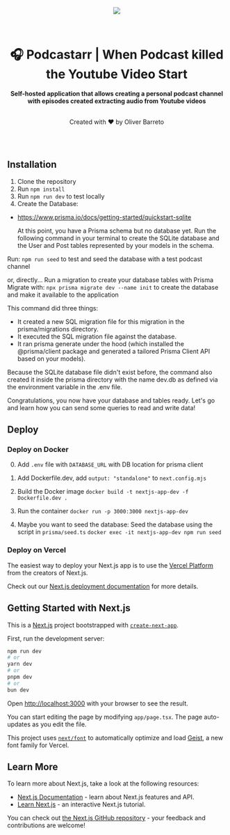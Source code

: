 <div align="center">
  <a href="https://oliverbarreto.com">
    <img src="https://www.oliverbarreto.com/images/site-logo.png" />
  </a>
</div>
</br>
</br>
<div align="center">
  <h1>🎧 Podcastarr | When Podcast killed the Youtube Video Start </h1>
  <strong>Self-hosted application that allows creating a personal podcast channel with episodes created extracting audio from Youtube videos</strong>
  </br>
  </br>
  <p>Created with ❤️ by Oliver Barreto</p>
</div>

</br>
</br>

## Installation

1. Clone the repository
2. Run `npm install`
3. Run `npm run dev` to test locally
4. Create the Database:

- https://www.prisma.io/docs/getting-started/quickstart-sqlite

  At this point, you have a Prisma schema but no database yet. Run the following command in your terminal to create the SQLite database and the User and Post tables represented by your models in the schema.

Run:
`npm run seed` to test and seed the database with a test podcast channel

or, directly... Run a migration to create your database tables with Prisma Migrate with:
`npx prisma migrate dev --name init` to create the database and make it available to the application

This command did three things:

- It created a new SQL migration file for this migration in the prisma/migrations directory.
- It executed the SQL migration file against the database.
- It ran prisma generate under the hood (which installed the @prisma/client package and generated a tailored Prisma Client API based on your models).

Because the SQLite database file didn't exist before, the command also created it inside the prisma directory with the name dev.db as defined via the environment variable in the .env file.

Congratulations, you now have your database and tables ready. Let's go and learn how you can send some queries to read and write data!

## Deploy

### Deploy on Docker

0. Add `.env` file with `DATABASE_URL` with DB location for prisma client

1. Add Dockerfile.dev, add `output: "standalone"` to `next.config.mjs`

2. Build the Docker image
   `docker build -t nextjs-app-dev -f Dockerfile.dev .`

3. Run the container
   `docker run -p 3000:3000 nextjs-app-dev`

4. Maybe you want to seed the database: Seed the database using the script in `prisma/seed.ts`
   `docker exec -it nextjs-app-dev npm run seed`

### Deploy on Vercel

The easiest way to deploy your Next.js app is to use the [Vercel Platform](https://vercel.com/new?utm_medium=default-template&filter=next.js&utm_source=create-next-app&utm_campaign=create-next-app-readme) from the creators of Next.js.

Check out our [Next.js deployment documentation](https://nextjs.org/docs/app/building-your-application/deploying) for more details.

## Getting Started with Next.js

This is a [Next.js](https://nextjs.org) project bootstrapped with [`create-next-app`](https://nextjs.org/docs/app/api-reference/cli/create-next-app).

First, run the development server:

```bash
npm run dev
# or
yarn dev
# or
pnpm dev
# or
bun dev
```

Open [http://localhost:3000](http://localhost:3000) with your browser to see the result.

You can start editing the page by modifying `app/page.tsx`. The page auto-updates as you edit the file.

This project uses [`next/font`](https://nextjs.org/docs/app/building-your-application/optimizing/fonts) to automatically optimize and load [Geist](https://vercel.com/font), a new font family for Vercel.

## Learn More

To learn more about Next.js, take a look at the following resources:

- [Next.js Documentation](https://nextjs.org/docs) - learn about Next.js features and API.
- [Learn Next.js](https://nextjs.org/learn) - an interactive Next.js tutorial.

You can check out [the Next.js GitHub repository](https://github.com/vercel/next.js) - your feedback and contributions are welcome!
